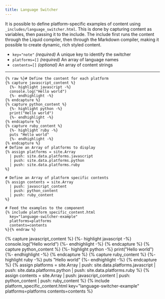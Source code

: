 ```yaml
---
title: Language Switcher
---
```


It is possible to define platform-specific examples of content using `_includes/language_switcher.html`. This is done by capturing content as variables, then passing it to the include. The include first runs the content through the Liquid compiler, then through the Markdown compiler, making it possible to create dynamic, rich styled content.

- `key="note"` _(required)_ A unique key to identify the switcher
- `platforms=[]` _(required)_ An array of language names
- `contents=[]` _(optional)_ An array of content strings

<hr>

```liquid
{% raw %}# Define the content for each platform
{% capture javascript_content %}
  {%- highlight javascript -%}
  console.log("Hello world")
  {%- endhighlight -%}
{% endcapture %}
{% capture python_content %}
  {%- highlight python -%}
  print("Hello world")
  {%- endhighlight -%}
{% endcapture %}
{% capture ruby_content %}
  {%- highlight ruby -%}
  puts "Hello world"
  {%- endhighlight -%}
{% endcapture %}
# Define an Array of platforms to display
{% assign platforms = site.Array
  | push: site.data.platforms.javascript
  | push: site.data.platforms.python
  | push: site.data.platforms.ruby
%}

# Define an Array of platform specific contents
{% assign contents = site.Array
  | push: javascript_content
  | push: python_content
  | push: ruby_content
%}

# Feed the examples to the component
{% include platform_specific_content.html
  key="language-switcher-example"
  platforms=platforms
  contents=contents
%}{% endraw %}
```

<div class="p-3 mb-3 mb-md-5 border rounded">
{% capture javascript_content %}
  {%- highlight javascript -%}
  console.log("Hello world")
  {%- endhighlight -%}
{% endcapture %}
{% capture python_content %}
  {%- highlight python -%}
  print("Hello world")
  {%- endhighlight -%}
{% endcapture %}
{% capture ruby_content %}
  {%- highlight ruby -%}
  puts "Hello world"
  {%- endhighlight -%}
{% endcapture %}
{% assign platforms = site.Array
  | push: site.data.platforms.javascript
  | push: site.data.platforms.python
  | push: site.data.platforms.ruby
%}
{% assign contents = site.Array
  | push: javascript_content
  | push: python_content
  | push: ruby_content
%}
{% include platform_specific_content.html
  key="language-switcher-example"
  platforms=platforms
  contents=contents
%}
</div>
